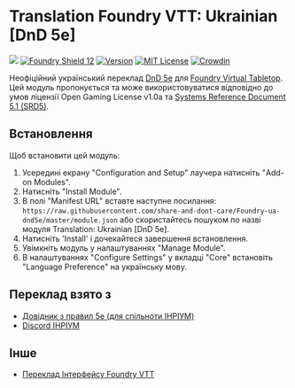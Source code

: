 # Translation Foundry VTT: Ukrainian [DnD 5e]
![](https://github.com/foundryvtt/dnd5e/blob/v10-dev/media/repo-dnd5e.jpg?raw=true)
[![Foundry Shield 12]][Foundry URL]
[![Version]][Version URL]
[![MIT License]][MIT URL]
[![Crowdin](https://badges.crowdin.net/foundry-ua-dnd5e-new/localized.svg)](https://crowdin.com)

Неофіційний український переклад [DnD 5e](https://github.com/foundryvtt/dnd5e) для [Foundry Virtual Tabletop](http://foundryvtt.com). Цей модуль пропонується та може використовуватися відповідно до умов ліцензії Open Gaming License v1.0a та [Systems Reference Document 5.1 (SRD5)](http://media.wizards.com/2016/downloads/DND/SRD-OGL_V5.1.pdf).

## Встановлення
Щоб встановити цей модуль:
1.  Усередині екрану "Configuration and Setup" лаучера натисніть "Add-on Modules".
2.  Натисніть "Install Module".
3.  В полі "Manifest URL" вставте наступне посилання: `https://raw.githubusercontent.com/share-and-dont-care/Foundry-ua-dnd5e/master/module.json` або скористайтесь пошуком по назві модуля Translation: Ukrainian [DnD 5e].
4.  Натисніть 'Install' і дочекайтеся завершення встановлення.
5.  Увімкніть модуль у налаштуваннях "Manage Module".
6. В налаштуваннях "Configure Settings" у вкладці "Core" встановіть "Language Preference" на українську мову.

## Переклад взято з
 - [Довідник з правил 5e (для спільноти ІНРІУМ)](https://5esrd.kyiv.ua/)
 - [Discord ІНРІУМ](https://discord.gg/9CzgubZF)

## Інше
 - [Переклад Інтерфейсу Foundry VTT](https://github.com/roleplaysolovinoiu/Foundryvtt-ua)

[Foundry Shield 12]: https://img.shields.io/badge/Foundry-12-informational?style=flat-square
[Foundry URL]: https://foundryvtt.com

[Version]: https://img.shields.io/badge/Version-0.12.1-orange?style=flat-square
[Version URL]: https://github.com/GMonlineua/Foundry-ua-dnd5e

[MIT License]: https://img.shields.io/badge/License-OGL-green?style=flat-square
[MIT URL]: https://github.com/GMonlineua/Foundry-ua-dnd5e/blob/master/LICENSE.md
